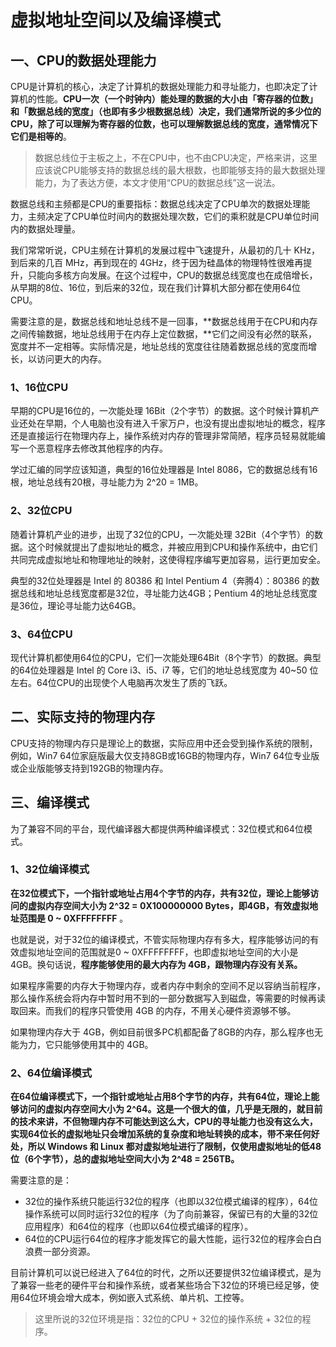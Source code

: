 # 虚拟地址空间以及编译模式

## 一、CPU的数据处理能力

CPU是计算机的核心，决定了计算机的数据处理能力和寻址能力，也即决定了计算机的性能。**CPU一次（一个时钟内）能处理的数据的大小由「寄存器的位数」和「数据总线的宽度」（也即有多少根数据总线）决定，我们通常所说的多少位的CPU，除了可以理解为寄存器的位数，也可以理解数据总线的宽度，通常情况下它们是相等的**。

> 数据总线位于主板之上，不在CPU中，也不由CPU决定，严格来讲，这里应该说CPU能够支持的数据总线的最大根数，也即能够支持的最大数据处理能力，为了表达方便，本文才使用“CPU的数据总线”这一说法。

数据总线和主频都是CPU的重要指标：数据总线决定了CPU单次的数据处理能力，主频决定了CPU单位时间内的数据处理次数，它们的乘积就是CPU单位时间内的数据处理量。

我们常常听说，CPU主频在计算机的发展过程中飞速提升，从最初的几十 KHz，到后来的几百 MHz，再到现在的 4GHz，终于因为硅晶体的物理特性很难再提升，只能向多核方向发展。在这个过程中，CPU的数据总线宽度也在成倍增长，从早期的8位、16位，到后来的32位，现在我们计算机大部分都在使用64位CPU。

需要注意的是，数据总线和地址总线不是一回事，**数据总线用于在CPU和内存之间传输数据，地址总线用于在内存上定位数据，**它们之间没有必然的联系，宽度并不一定相等。实际情况是，地址总线的宽度往往随着数据总线的宽度而增长，以访问更大的内存。

### 1、16位CPU

早期的CPU是16位的，一次能处理 16Bit（2个字节）的数据。这个时候计算机产业还处在早期，个人电脑也没有进入千家万户，也没有提出虚拟地址的概念，程序还是直接运行在物理内存上，操作系统对内存的管理非常简陋，程序员轻易就能编写一个恶意程序去修改其他程序的内存。

学过汇编的同学应该知道，典型的16位处理器是 Intel 8086，它的数据总线有16根，地址总线有20根，寻址能力为 2^20 = 1MB。

### 2、32位CPU

随着计算机产业的进步，出现了32位的CPU，一次能处理 32Bit（4个字节）的数据。这个时候就提出了虚拟地址的概念，并被应用到CPU和操作系统中，由它们共同完成虚拟地址和物理地址的映射，这使得程序编写更加容易，运行更加安全。

典型的32位处理器是 Intel 的 80386 和 Intel Pentium 4（奔腾4）：80386 的数据总线和地址总线宽度都是32位，寻址能力达4GB；Pentium 4的地址总线宽度是36位，理论寻址能力达64GB。

### 3、64位CPU

现代计算机都使用64位的CPU，它们一次能处理64Bit（8个字节）的数据。典型的64位处理器是 Intel 的 Core i3、i5、i7 等，它们的地址总线宽度为 40~50 位左右。64位CPU的出现使个人电脑再次发生了质的飞跃。

## 二、实际支持的物理内存

CPU支持的物理内存只是理论上的数据，实际应用中还会受到操作系统的限制，例如，Win7  64位家庭版最大仅支持8GB或16GB的物理内存，Win7 64位专业版或企业版能够支持到192GB的物理内存。

## 三、编译模式

为了兼容不同的平台，现代编译器大都提供两种编译模式：32位模式和64位模式。

### 1、32位编译模式

**在32位模式下，一个指针或地址占用4个字节的内存，共有32位，理论上能够访问的虚拟内存空间大小为 2^32 = 0X100000000 Bytes，即4GB，有效虚拟地址范围是 0 ~ 0XFFFFFFFF** 。

也就是说，对于32位的编译模式，不管实际物理内存有多大，程序能够访问的有效虚拟地址空间的范围就是0 ~ 0XFFFFFFFF，也即虚拟地址空间的大小是 4GB。换句话说，**程序能够使用的最大内存为 4GB，跟物理内存没有关系。**

如果程序需要的内存大于物理内存，或者内存中剩余的空间不足以容纳当前程序，那么操作系统会将内存中暂时用不到的一部分数据写入到磁盘，等需要的时候再读取回来。而我们的程序只管使用 4GB 的内存，不用关心硬件资源够不够。

如果物理内存大于 4GB，例如目前很多PC机都配备了8GB的内存，那么程序也无能为力，它只能够使用其中的 4GB。

### 2、64位编译模式

**在64位编译模式下，一个指针或地址占用8个字节的内存，共有64位，**理论上能够访问的虚拟内存空间大小为 2^64。这是一个很大的值，几乎是无限的，就目前的技术来讲，不但物理内存不可能达到这么大，CPU的寻址能力也没有这么大，实现64位长的虚拟地址只会增加系统的复杂度和地址转换的成本，带不来任何好处，所以 Windows 和 Linux 都**对虚拟地址进行了限制，仅使用虚拟地址的低48位（6个字节），总的虚拟地址空间大小为 2^48 = 256TB。**

需要注意的是：

- 32位的操作系统只能运行32位的程序（也即以32位模式编译的程序），64位操作系统可以同时运行32位的程序（为了向前兼容，保留已有的大量的32位应用程序）和64位的程序（也即以64位模式编译的程序）。
- 64位的CPU运行64位的程序才能发挥它的最大性能，运行32位的程序会白白浪费一部分资源。


目前计算机可以说已经进入了64位的时代，之所以还要提供32位编译模式，是为了兼容一些老的硬件平台和操作系统，或者某些场合下32位的环境已经足够，使用64位环境会增大成本，例如嵌入式系统、单片机、工控等。

> 这里所说的32位环境是指：32位的CPU + 32位的操作系统 + 32位的程序。

